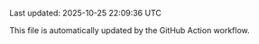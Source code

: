 Last updated: 2025-10-25 22:09:36 UTC

This file is automatically updated by the GitHub Action workflow.
